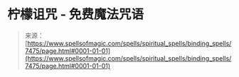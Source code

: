 <!--yml

category: 未分类

date: 2024-06-12 18:42:31

-->

# 柠檬诅咒 - 免费魔法咒语

> 来源：[https://www.spellsofmagic.com/spells/spiritual_spells/binding_spells/7475/page.html#0001-01-01](https://www.spellsofmagic.com/spells/spiritual_spells/binding_spells/7475/page.html#0001-01-01)
